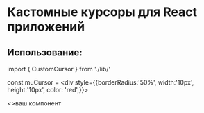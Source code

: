 # Кастомные курсоры для React приложений
## Использование:

import { CustomCursor } from './lib/'

const muCursor = <div
style={{borderRadius:'50%', width:'10px', height:'10px', color: 'red',}}></div>

<CustomCursor cursor={muCursor}>
   <>ваш компонент</>
</CustomCursor>